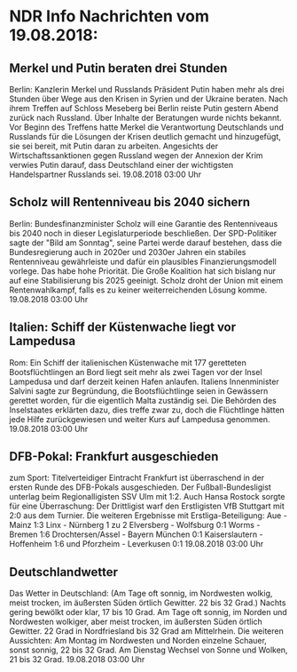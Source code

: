 # NDR Info Nachrichten vom 19.08.2018:


## Merkel und Putin beraten drei Stunden
Berlin: Kanzlerin Merkel und Russlands Präsident Putin haben mehr als drei Stunden über Wege aus den Krisen in Syrien und der Ukraine beraten. Nach ihrem Treffen auf Schloss Meseberg bei Berlin reiste Putin gestern Abend zurück nach Russland. Über Inhalte der Beratungen wurde nichts bekannt. Vor Beginn des Treffens hatte Merkel die Verantwortung Deutschlands und Russlands für die Lösungen der Krisen deutlich gemacht und hinzugefügt, sie sei bereit, mit Putin daran zu arbeiten. Angesichts der Wirtschaftssanktionen gegen Russland wegen der Annexion der Krim verwies Putin darauf, dass Deutschland einer der wichtigsten Handelspartner Russlands sei. 19.08.2018 03:00 Uhr 

## Scholz will Rentenniveau bis 2040 sichern
Berlin: Bundesfinanzminister Scholz will eine Garantie des Rentenniveaus bis 2040 noch in dieser Legislaturperiode beschließen. Der SPD-Politiker sagte der "Bild am Sonntag", seine Partei werde darauf bestehen, dass die Bundesregierung auch in 2020er und 2030er Jahren ein stabiles Rentenniveau gewährleiste und dafür ein plausibles Finanzierungsmodell vorlege. Das habe hohe Priorität. Die Große Koalition hat sich bislang nur auf eine Stabilisierung bis 2025 geeinigt. Scholz droht der Union mit einem Rentenwahlkampf, falls es zu keiner weiterreichenden Lösung komme. 19.08.2018 03:00 Uhr 

## Italien: Schiff der Küstenwache liegt vor Lampedusa
Rom: Ein Schiff der italienischen Küstenwache mit 177 geretteten Bootsflüchtlingen an Bord liegt seit mehr als zwei Tagen vor der Insel Lampedusa und darf derzeit keinen Hafen anlaufen. Italiens Innenminister Salvini sagte zur Begründung, die Bootsflüchtlinge seien in Gewässern gerettet worden, für die eigentlich Malta zuständig sei. Die Behörden des Inselstaates erklärten dazu, dies treffe zwar zu, doch die Flüchtlinge hätten jede Hilfe zurückgewiesen und weiter Kurs auf Lampedusa genommen. 19.08.2018 03:00 Uhr 

## DFB-Pokal: Frankfurt ausgeschieden
zum Sport: Titelverteidiger Eintracht Frankfurt ist überraschend in der ersten Runde des DFB-Pokals ausgeschieden. Der Fußball-Bundesligist unterlag beim Regionalligisten SSV Ulm mit 1:2. Auch Hansa Rostock sorgte für eine Überraschung: Der Drittligist warf den Erstligisten VfB Stuttgart mit 2:0 aus dem Turnier. Die weiteren Ergebnisse mit Erstliga-Beteiligung:
Aue    -   Mainz     1:3
Linx    -   Nürnberg    1 zu 2
Elversberg    -    Wolfsburg    0:1
Worms    -    Bremen    1:6
Drochtersen/Assel    -    Bayern München 0:1
Kaiserslautern    -    Hoffenheim    1:6
und Pforzheim    -    Leverkusen    0:1 19.08.2018 03:00 Uhr 

## Deutschlandwetter
Das Wetter in Deutschland:
(Am Tage oft sonnig, im Nordwesten wolkig, meist trocken, im äußersten Süden örtlich Gewitter. 22 bis 32 Grad.) Nachts gering bewölkt oder klar, 17 bis 10 Grad. Am Tage oft sonnig, im Norden und Nordwesten wolkiger, aber meist trocken, im äußersten Süden örtlich Gewitter. 22 Grad in Nordfriesland bis 32 Grad am Mittelrhein. Die weiteren Aussichten: Am Montag im Nordwesten und Norden einzelne Schauer, sonst sonnig, 22 bis 32 Grad. Am Dienstag Wechsel von Sonne und Wolken, 21 bis 32 Grad. 19.08.2018 03:00 Uhr 
